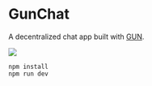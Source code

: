 # GunChat

A decentralized chat app built with [GUN](https://gun.eco/).

![](github-display/GunChatSS.png)

```
npm install
npm run dev
```
